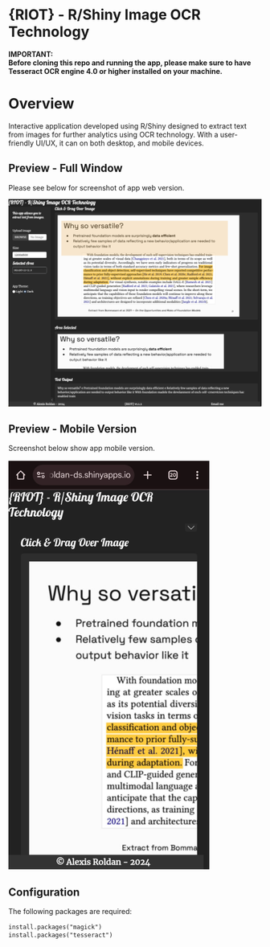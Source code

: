 # {RIOT} - R/Shiny Image OCR Technology

**IMPORTANT:**
<br>
**Before cloning this repo and running the app, please make sure to have **Tesseract OCR engine 4.0 or higher** installed on your machine.**

# Overview
Interactive application developed using R/Shiny designed to extract text from images for further analytics using OCR technology. With a user-friendly UI/UX, it can on both desktop, and mobile devices.

## Preview - Full Window
Please see below for screenshot of app web version.

![{RIOT} - Web Version](figs/riot-web-version.png)

## Preview - Mobile Version
Screenshot below show app mobile version.
<br>
<br>
<img width="400px" src="figs/riot-mobile-version.png" alt="{RIOT} - Mobile Version">

## Configuration
The following packages are required:
```shell
install.packages("magick")
install.packages("tesseract")
```
